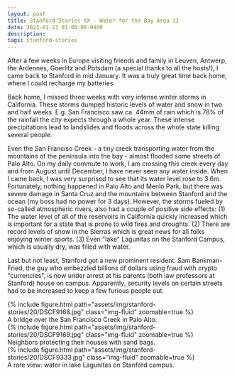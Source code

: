 ```yaml
---
layout: post
title: Stanford Stories XX - Water for the Bay Area II
date: 2023-01-23 01:00:00-0400
description:
tags: stanford-stories
---
```


After a few weeks in Europe visiting friends and family in Leuven, Antwerp, the Ardennes,
Goerlitz and Potsdam (a special thanks to all the hosts!),
I came back to Stanford in mid January.
It was a truly great time back home, where I could recharge my batteries.

Back home, I missed three weeks with very intense winter storms in California.
These storms dumped historic levels of water and snow in two and half weeks.
E.g. San Francisco saw ca. 44mm of rain which is 78% of the rainfall the city
expects through a whole year.
These intense precipitations lead to landslides and floods across the whole
state killing several people.

Even the San Franciso Creek - a tiny creek transporting water from the mountains
of the peninsula into the bay - almost flooded some streets of Palo Alto.
On my daily commute to work, I am crossing this creek every day and from
August until December, I have never seen any water inside.
When I came back, I was very surprised to see that its water level rose
to 3.6m.
Fortunately, nothing happened in Palo Alto and Menlo Park, but there was
severe damage in Santa Cruz and the mountains between Stanford and the ocean
(my boss had no power for 3 days).
However, the storms fueled by so-called atmospheric rivers,
also had a couple of positive side effects: (1) The water level of
all of the reservoirs in California quickly increased which is important for
a state that is prone to wild fires and droughts. (2) There are record levels
of snow in the Sierras which is great news for all folks enjoying winter sports.
(3) Even "lake" Lagunitas on the Stanford Campus, which is usually dry, was filled
with water.

Last but not least, Stanford got a new prominent resident. Sam Bankman-Fried,
the guy who embezzled billions of dollars using fraud with crypto "currencies",
is now under arrest at his parents (both law professors at Stanford) house
on campus. Apparently, security levels on certain streets had to be increased
to keep a few furious people out.

<div class="row mt-3">
    <div class="col-sm mt-3 mt-md-0">
        {% include figure.html path="assets/img/stanford-stories/20/DSCF9168.jpg" class="img-fluid" zoomable=true %}
    </div>
</div>
<div class="caption">
    A bridge over the San Francisco Creek in Palo Alto.
</div>

<div class="row mt-3">
    <div class="col-sm mt-3 mt-md-0">
        {% include figure.html path="assets/img/stanford-stories/20/DSCF9169.jpg" class="img-fluid" zoomable=true %}
    </div>
</div>
<div class="caption">
    Neighbors protecting their houses with sand bags.
</div>

<div class="row mt-3">
    <div class="col-sm mt-3 mt-md-0">
        {% include figure.html path="assets/img/stanford-stories/20/DSCF9333.jpg" class="img-fluid" zoomable=true %}
    </div>
</div>
<div class="caption">
    A rare view: water in lake Lagunitas on Stanford campus.
</div>
